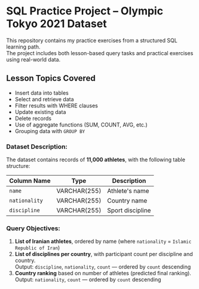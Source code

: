 # SQL Practice Project – Olympic Tokyo 2021 Dataset

This repository contains my practice exercises from a structured SQL learning path.  
The project includes both lesson-based query tasks and practical exercises using real-world data.

##  Lesson Topics Covered

- Insert data into tables
- Select and retrieve data
- Filter results with WHERE clauses
- Update existing data
- Delete records
- Use of aggregate functions (SUM, COUNT, AVG, etc.)
- Grouping data with `GROUP BY`


###  Dataset Description:
The dataset contains records of **11,000 athletes**, with the following table structure:

| Column Name | Type | Description |
|---------------|---------------|-----------------|
| `name` | VARCHAR(255) | Athlete's name |
| `nationality` | VARCHAR(255) | Country name |
| `discipline` | VARCHAR(255) | Sport discipline|


###  Query Objectives:

1. **List of Iranian athletes**, ordered by name (where `nationality` = `Islamic Republic of Iran`)
2. **List of disciplines per country**, with participant count per discipline and country.  
   Output: `discipline`, `nationality`, `count` — ordered by `count` descending
3. **Country ranking** based on number of athletes (predicted final ranking).  
   Output: `nationality`, `count` — ordered by `count` descending



